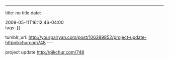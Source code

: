 ---
title: no title
date:

 2009-05-11T16:12:46-04:00  
tags:  []

tumblr_url:
http://yourpalryan.com/post/106389852/project-update-httppikchurcom748
\-\--

project update <http://pikchur.com/748>

